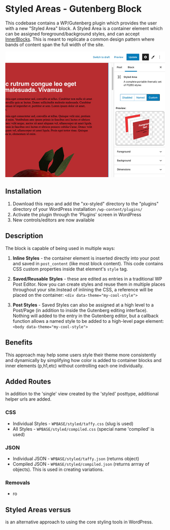 # Styled Areas - Gutenberg Block
This codebase contains a WP/Gutenberg plugin which provides the user with a new "Styled Area" block. A Styled Area is a container element which can be assigned foreground/background styles, and can accept [InnerBlocks](https://developer.wordpress.org/block-editor/how-to-guides/block-tutorial/nested-blocks-inner-blocks/). This is meant to replicate a common design pattern where bands of content span the full width of the site. 

![Code Preview](src/library/img/styled-controlswithpreview.jpg)

## Installation

1. Download this repo and add the "xx-styled" directory to the "plugins" directory of your WordPress installation `/wp-content/plugins/`
2. Activate the plugin through the 'Plugins' screen in WordPress
3. New controls/editors are now available


## Description

The block is capable of being used in multiple ways: 

1. **Inline Styles** - the container element is inserted directly into your post and saved in `post_content` (like most block content). This code contains CSS custom properties inside that element's `style` tag.

2. **Saved/Reusable Styles** - these are edited as entries in a traditional WP Post Editor. Now you can create styles and reuse them in multiple places throughout your site.Instead of inlining the CSS, a reference will be placed on the container: `<div data-theme="my-cool-style">`

3. **Post Styles** - Saved Styles can also be assigned at a high level to a Post/Page (in addition to inside the Gutenberg editing interface). Nothing will added to the entry in the Gutenberg editor, but a callback function allows a named style to be added to a high-level page element: `<body data-theme="my-cool-style">`



<!-- 
There is default support if you create light/dark modes:

```
<body data-theme="custom">
<body data-theme="light">
<body data-theme="dark">
``` -->


## Benefits
This approach may help some users style their theme more consistently and dynamically by simplifying how color is added to container blocks and inner elements (p,h1,etc) without controlling each one individually.


## Added Routes
In addition to the 'single' view created by the 'styled' posttype, additional helper urls are added.

### CSS
- Individual Styles - `WPBASE/styled/taffy.css` (slug is used)
- All Styles - `WPBASE/styled/compiled.css` (special name 'compiled' is used)
<!-- - Entry Styles - `WPBASE/styled-entry/[ID].css` (ID is used, this will pluck any used inline/saved styles and place them in a compiled CSS format) -->

### JSON
- Individual JSON - `WPBASE/styled/taffy.json` (returns object)
- Compiled JSON - `WPBASE/styled/compiled.json` (returns arrray of objects). This is used in creating variations.




### Removals
- ro


## Styled Areas versus 
is an alternative approach to using the core styling tools in WordPress.

